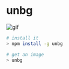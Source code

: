 # unbg

![gif](.github/app.gif?raw=true "Title")

```bash
# install it
> npm install -g unbg

# get an image
> unbg
```